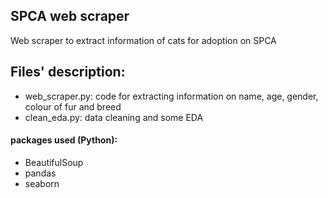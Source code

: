 ## SPCA web scraper

Web scraper to extract information of cats for adoption on SPCA

## Files' description:
* web_scraper.py: code for extracting information on name, age, gender, colour of fur and breed
* clean_eda.py: data cleaning and some EDA

#### packages used (Python): 
* BeautifulSoup
* pandas
* seaborn
